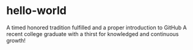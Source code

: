 # hello-world
A timed honored tradition fulfilled and a proper introduction to GitHub
A recent college graduate with a thirst for knowledged and continuous growth!
